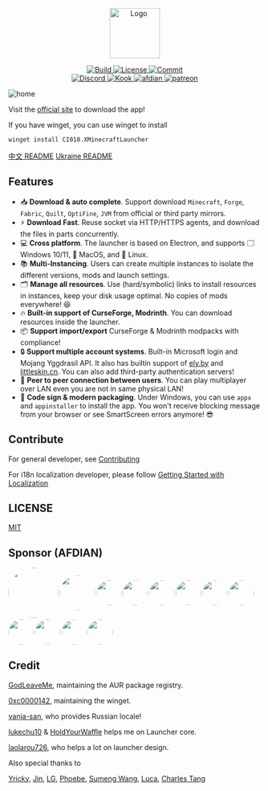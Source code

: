 <p align="center">
  <a href="https://xmcl.app" target="_blank">
    <img alt="Logo" width="100" src="xmcl-electron-app/icons/dark@256x256.png">
  </a>
</p>

<p align="center">
  <a href="https://github.com/Voxelum/x-minecraft-launcher">
    <img src="https://github.com/Voxelum/x-minecraft-launcher/workflows/Build/badge.svg" alt="Build">
  </a>
  <a href="https://github.com/Voxelum/x-minecraft-launcher/blob/master/LICENSE">
    <img src="https://img.shields.io/npm/l/@xmcl/core.svg" alt="License">
  </a>
  <a href="https://conventionalcommits.org">
    <img src="https://img.shields.io/badge/Conventional%20Commits-1.0.0-yellow.svg" alt="Commit">
  </a>
  <br>
  <a href="https://discord.gg/W5XVwYY7GQ">
    <img src="https://discord.com/api/guilds/405213567118213121/widget.png" alt="Discord">
  </a>
  <a href="https://kook.top/gqjSHh">
    <img src="https://img.shields.io/endpoint?url=https://api.xmcl.app/kook-badge" alt="Kook">
  </a>
  <a href="https://afdian.net/@ci010">
    <img src="https://img.shields.io/endpoint?url=https://api.xmcl.app/afdian-badge" alt="afdian">
  </a>
  <a href="https://patreon.com/xmcl">
    <img src="https://img.shields.io/endpoint.svg?url=https%3A%2F%2Fshieldsio-patreon.vercel.app%2Fapi%3Fusername%3Dxmcl%26type%3Dpledges" alt="patreon">
  </a>
</p>

![home](assets/home.png)

Visit the [official site](https://xmcl.app) to download the app!

If you have winget, you can use winget to install

```bash
winget install CI010.XMinecraftLauncher
```

[中文 README](README.zh.md)
[Ukraine README](README.ua.md)

## Features

- 📥 **Download & auto complete**. Support download `Minecraft`, `Forge`, `Fabric`, `Quilt`, `OptiFine`, `JVM` from official or third party mirrors.
- ⚡️ **Download Fast**. Reuse socket via HTTP/HTTPS agents, and download the files in parts concurrently.
- 💻 **Cross platform**. The launcher is based on Electron, and supports 🗔 Windows 10/11, 🍎 MacOS, and 🐧 Linux.
- 📚 **Multi-Instancing**. Users can create multiple instances to isolate the different versions, mods and launch settings.
- 🗂 **Manage all resources**. Use (hard/symbolic) links to install resources in instances, keep your disk usage optimal. No copies of mods everywhere! 😆
- 🔥 **Built-in support of CurseForge, Modrinth**. You can download resources inside the launcher.
- 📦 **Support import/export** CurseForge & Modrinth modpacks with compliance!
- 🔒 **Support multiple account systems**. Built-in Microsoft login and Mojang Yggdrasil API. It also has builtin support of [ely.by](https://ely.by/) and [littleskin.cn](https://littleskin.cn). You can also add third-party authentication servers!
- 🔗 **Peer to peer connection between users**. You can play multiplayer over LAN even you are not in same physical LAN!
- 🔑 **Code sign & modern packaging**. Under Windows, you can use `appx` and `appinstaller` to install the app. You won't receive blocking message from your browser or see SmartScreen errors anymore! 😎

## Contribute

For general developer, see [Contributing](./CONTRIBUTING.md)

For i18n localization developer, please follow [Getting Started with Localization](./CONTRIBUTING.i18n.md)

## LICENSE

[MIT](LICENSE)

## Sponsor (AFDIAN)

<!-- afdian-start -->
<div style="display: flex; align-items: center; justify-items:center; gap: 0.2em; flex-wrap: wrap;">
<a title="Vulcankta: ￥390.00" href="https://afdian.net/u/9d663ec6fb6711ec9ace52540025c377"> <img width="100" height="100" style="border-radius: 100%" src="https://pic1.afdiancdn.com/user/9d663ec6fb6711ec9ace52540025c377/avatar/22b173dd893745d7a9e8431a0d91b3e3_w7680_h8128_s5344.png"> </a>
<a title="ahdg: ￥180.00" href="https://afdian.net/u/dd9058ce20df11eba5c052540025c377"> <img width="70" height="70" style="border-radius: 100%" src="https://pic1.afdiancdn.com/user/dd9058ce20df11eba5c052540025c377/avatar/0c776e6de1b1027e951c6d94919eb781_w1280_h1024_s364.jpg"> </a>
<a title="Kandk: ￥30.00" href="https://afdian.net/u/404b86a078e111ecab3652540025c377"> <img width="50" height="50" style="border-radius: 100%" src="https://pic1.afdiancdn.com/user/404b86a078e111ecab3652540025c377/avatar/dfa3e35a696d8d8af5425dd400d68a8d_w607_h527_s432.png"> </a>
<a title="白雨 楠: ￥30.00" href="https://afdian.net/u/7f6ad7161b3e11eb8d0e52540025c377"> <img width="50" height="50" style="border-radius: 100%" src="https://pic1.afdiancdn.com/user/7f6ad7161b3e11eb8d0e52540025c377/avatar/1fa3b75648a15aea8da202c6108d659b_w1153_h1153_s319.jpeg"> </a>
<a title="圣剑: ￥30.00" href="https://afdian.net/u/ef50bc78b3d911ecb85352540025c377"> <img width="50" height="50" style="border-radius: 100%" src="https://pic1.afdiancdn.com/user/user_upload_osl/8a1c4eb2e580b4b8b463ceb2114b6381_w132_h132_s3.jpeg"> </a>
<a title="同谋者: ￥30.00" href="https://afdian.net/u/7c3c65dc004a11eb9a6052540025c377"> <img width="50" height="50" style="border-radius: 100%" src="https://pic1.afdiancdn.com/default/avatar/avatar-blue.png"> </a>
<a title="染川瞳: ￥5.00" href="https://afdian.net/u/89b1218c86e011eaa4d152540025c377"> <img width="50" height="50" style="border-radius: 100%" src="https://pic1.afdiancdn.com/user/89b1218c86e011eaa4d152540025c377/avatar/9bf08f81d231f3054c98f9e5c1c8ce40_w640_h640_s57.jpg"> </a>
<a title="爱发电用户_CvQb: ￥5.00" href="https://afdian.net/u/177bea3cf47211ec990352540025c377"> <img width="50" height="50" style="border-radius: 100%" src="https://pic1.afdiancdn.com/default/avatar/avatar-purple.png"> </a>
<a title="水合: ￥5.00" href="https://afdian.net/u/039508f2b17d11ebad1052540025c377"> <img width="50" height="50" style="border-radius: 100%" src="https://pic1.afdiancdn.com/default/avatar/avatar-orange.png"> </a>
<a title="Jisoadng: ￥5.00" href="https://afdian.net/u/0c5c865e08ee11ecba1352540025c377"> <img width="50" height="50" style="border-radius: 100%" src="https://pic1.afdiancdn.com/user/0c5c865e08ee11ecba1352540025c377/avatar/b7ae9f15fc461e68c4b9a853ee966a27_w448_h448_s290.png"> </a>
<a title="DIO: ￥5.00" href="https://afdian.net/u/7ac297b4722211eab4a752540025c377"> <img width="50" height="50" style="border-radius: 100%" src="https://pic1.afdiancdn.com/default/avatar/avatar-purple.png"> </a>
<a title="爱发电用户_DJpu: ￥5.00" href="https://afdian.net/u/8c23a236cf7311ec9c3452540025c377"> <img width="50" height="50" style="border-radius: 100%" src="https://pic1.afdiancdn.com/default/avatar/avatar-purple.png"> </a>
</div>
<!-- afdian-end -->

## Credit

[GodLeaveMe](https://github.com/GodLeaveMe), maintaining the AUR package registry.

[0xc0000142](https://github.com/0xc0000142), maintaining the winget.

[vanja-san](https://github.com/vanja-san), who provides Russian locale!

[lukechu10](https://github.com/lukechu10) & [HoldYourWaffle](https://github.com/HoldYourWaffle) helps me on Launcher core.

[laolarou726](https://github.com/laolarou726), who helps a lot on launcher design.

Also special thanks to

[Yricky](https://github.com/Yricky), [Jin](https://github.com/Indexyz), [LG](https://github.com/LasmGratel), [Phoebe](https://github.com/PhoebezZ), [Sumeng Wang](https://github.com/darkkingwsm), [Luca](https://github.com/LucaIsGenius), [Charles Tang](https://github.com/CharlesQT)

